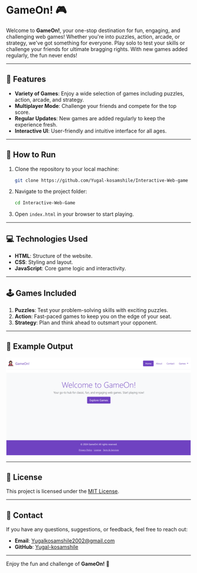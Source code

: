 # GameOn! 🎮

Welcome to **GameOn!**, your one-stop destination for fun, engaging, and challenging web games! Whether you're into puzzles, action, arcade, or strategy, we've got something for everyone. Play solo to test your skills or challenge your friends for ultimate bragging rights. With new games added regularly, the fun never ends!

---

## 🚀 Features

- **Variety of Games**: Enjoy a wide selection of games including puzzles, action, arcade, and strategy.
- **Multiplayer Mode**: Challenge your friends and compete for the top score.
- **Regular Updates**: New games are added regularly to keep the experience fresh.
- **Interactive UI**: User-friendly and intuitive interface for all ages.

---

## 📜 How to Run

1. Clone the repository to your local machine:
    ```bash
    git clone https://github.com/Yugal-kosamshile/Interactive-Web-game
    ```

2. Navigate to the project folder:
    ```bash
    cd Interactive-Web-Game
    ```

3. Open `index.html` in your browser to start playing.

---

## 💻 Technologies Used

- **HTML**: Structure of the website.
- **CSS**: Styling and layout.
- **JavaScript**: Core game logic and interactivity.

---

## 🕹️ Games Included

1. **Puzzles**: Test your problem-solving skills with exciting puzzles.
2. **Action**: Fast-paced games to keep you on the edge of your seat.
3. **Strategy**: Plan and think ahead to outsmart your opponent.

---

## 🌟 Example Output

![GameOn Screenshot](images/gameon.png)

---

## 📜 License

This project is licensed under the [MIT License](LICENSE).

---

## 📧 Contact

If you have any questions, suggestions, or feedback, feel free to reach out:

- **Email**: Yugalkosamshile2002@gmail.com
- **GitHub**: [Yugal-kosamshile](https://github.com/Yugal-kosamshile)

---

Enjoy the fun and challenge of **GameOn!** 🎉
